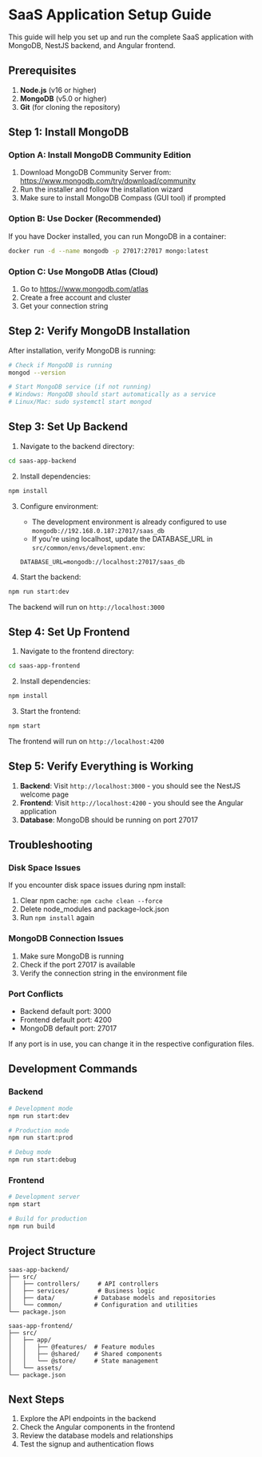 # SaaS Application Setup Guide

This guide will help you set up and run the complete SaaS application with MongoDB, NestJS backend, and Angular frontend.

## Prerequisites

1. **Node.js** (v16 or higher)
2. **MongoDB** (v5.0 or higher)
3. **Git** (for cloning the repository)

## Step 1: Install MongoDB

### Option A: Install MongoDB Community Edition

1. Download MongoDB Community Server from: https://www.mongodb.com/try/download/community
2. Run the installer and follow the installation wizard
3. Make sure to install MongoDB Compass (GUI tool) if prompted

### Option B: Use Docker (Recommended)

If you have Docker installed, you can run MongoDB in a container:

```bash
docker run -d --name mongodb -p 27017:27017 mongo:latest
```

### Option C: Use MongoDB Atlas (Cloud)

1. Go to https://www.mongodb.com/atlas
2. Create a free account and cluster
3. Get your connection string

## Step 2: Verify MongoDB Installation

After installation, verify MongoDB is running:

```bash
# Check if MongoDB is running
mongod --version

# Start MongoDB service (if not running)
# Windows: MongoDB should start automatically as a service
# Linux/Mac: sudo systemctl start mongod
```

## Step 3: Set Up Backend

1. Navigate to the backend directory:

```bash
cd saas-app-backend
```

2. Install dependencies:

```bash
npm install
```

3. Configure environment:

   - The development environment is already configured to use `mongodb://192.168.0.187:27017/saas_db`
   - If you're using localhost, update the DATABASE_URL in `src/common/envs/development.env`:

   ```
   DATABASE_URL=mongodb://localhost:27017/saas_db
   ```

4. Start the backend:

```bash
npm run start:dev
```

The backend will run on `http://localhost:3000`

## Step 4: Set Up Frontend

1. Navigate to the frontend directory:

```bash
cd saas-app-frontend
```

2. Install dependencies:

```bash
npm install
```

3. Start the frontend:

```bash
npm start
```

The frontend will run on `http://localhost:4200`

## Step 5: Verify Everything is Working

1. **Backend**: Visit `http://localhost:3000` - you should see the NestJS welcome page
2. **Frontend**: Visit `http://localhost:4200` - you should see the Angular application
3. **Database**: MongoDB should be running on port 27017

## Troubleshooting

### Disk Space Issues

If you encounter disk space issues during npm install:

1. Clear npm cache: `npm cache clean --force`
2. Delete node_modules and package-lock.json
3. Run `npm install` again

### MongoDB Connection Issues

1. Make sure MongoDB is running
2. Check if the port 27017 is available
3. Verify the connection string in the environment file

### Port Conflicts

- Backend default port: 3000
- Frontend default port: 4200
- MongoDB default port: 27017

If any port is in use, you can change it in the respective configuration files.

## Development Commands

### Backend

```bash
# Development mode
npm run start:dev

# Production mode
npm run start:prod

# Debug mode
npm run start:debug
```

### Frontend

```bash
# Development server
npm start

# Build for production
npm run build
```

## Project Structure

```
saas-app-backend/
├── src/
│   ├── controllers/     # API controllers
│   ├── services/        # Business logic
│   ├── data/           # Database models and repositories
│   └── common/         # Configuration and utilities
└── package.json

saas-app-frontend/
├── src/
│   ├── app/
│   │   ├── @features/  # Feature modules
│   │   ├── @shared/    # Shared components
│   │   └── @store/     # State management
│   └── assets/
└── package.json
```

## Next Steps

1. Explore the API endpoints in the backend
2. Check the Angular components in the frontend
3. Review the database models and relationships
4. Test the signup and authentication flows

